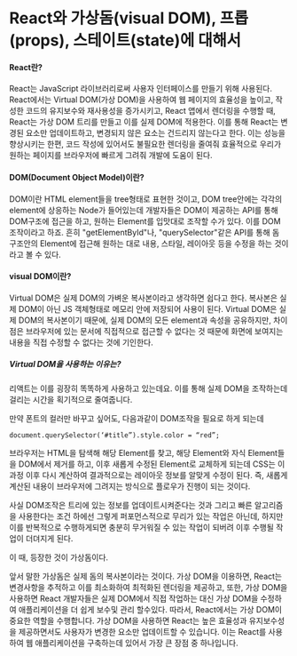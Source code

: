 # React와 가상돔(visual DOM), 프롭(props), 스테이트(state)에 대해서

#### React란?
React는 JavaScript 라이브러리로써 사용자 인터페이스를 만들기 위해 사용된다.
React에서는 Virtual DOM(가상 DOM)을 사용하여 웹 페이지의 효율성을 높이고,
작성한 코드의 유지보수와 재사용성을 증가시키고, React 앱에서 렌더링을 수행할 때, React는 가상 DOM 트리를 만들고 이를 실제 DOM에 적용한다.
이를 통해 React는 변경된 요소만 업데이트하고, 변경되지 않은 요소는 건드리지 않는다고 한다.
이는 성능을 향상시키는 한편, 코드 작성에 있어서도 불필요한 렌더링을 줄여줘 효율적으로 우리가 원하는 페이지를 브라우저에 빠르게 그려줘 개발에 도움이 된다.


#### DOM(Document Object Model)이란?
DOM이란 HTML element들을 tree형태로 표현한 것이고, DOM tree안에는 각각의 element에 상응하는 Node가 들어있는데 개발자들은 DOM이 제공하는 API를 통해 DOM구조에 접근을 하고, 원하는 Element를 입맛대로 조작할 수가 있다.
이를 DOM 조작이라고 하죠. 흔히 "getElementById"나, "querySelector"같은 API를 통해 돔 구조안의 Element에 접근해 원하는 대로 내용, 스타일, 레이아웃 등을 수정을 하는 것이라고 볼 수 있다.

#### visual DOM이란?
Virtual DOM은 실제 DOM의 가벼운 복사본이라고 생각하면 쉽다고 한다.
복사본은 실제 DOM이 아닌 JS 객체형태로 메모리 안에 저장되어 사용이 된다.
Virtual DOM은 실제 DOM의 복사본이기 때문에, 실제 DOM의 모든 element과 속성을 공유하지만,
차이점은 브라우저에 있는 문서에 직접적으로 접근할 수 없다는 것 때문에 화면에 보여지는 내용을 직접 수정할 수 없다는 것에 기인한다.

##### Virtual DOM을 사용하는 이유는?
리액트는 이를 굉장히 똑똑하게 사용하고 있는데요. 이를 통해 실제 DOM을 조작하는데 걸리는 시간을 획기적으로 줄여줍니다.

만약 폰트의 컬러만 바꾸고 싶어도, 다음과같이 DOM조작을 필요로 하게 되는데
```
document.querySelector(‘#title”).style.color = “red”;
```
브라우저는 HTML을 탐색해 해당 Element를 찾고, 해당 Element와 자식 Element들을 DOM에서 제거를 하고,
이후 새롭게 수정된 Element로 교체하게 되는데 CSS는 이 과정 이후 다시 계산하여 결과적으로는 레이아웃 정보를 알맞게 수정이 된다.
즉, 새롭게 계산된 내용이 브라우저에 그려지는 방식으로 플로우가 진행이 되는 것이다.

사실 DOM조작은 트리에 있는 정보를 업데이트시켜준다는 것과 그리고 빠른 알고리즘을 사용한다는 조건 하에선 그렇게 퍼포먼스적으로 무리가 있는 작업은 아닌데,
하지만 이를 반복적으로 수행하게되면 충분히 무거워질 수 있는 작업이 되버려 이후 수행될 작업이 더뎌지게 된다.

이 때, 등장한 것이 가상돔이다.

앞서 말한 가상돔은 실제 돔의 복사본이라는 것이다.
가상 DOM을 이용하면, React는 변경사항을 추적하고 이를 최소화하여 최적화된 렌더링을 제공하고,
또한, 가상 DOM을 사용하면 React 개발자들은 실제 DOM에서 직접 작업하는 대신 가상 DOM을 수정하여 애플리케이션을 더 쉽게 보수및 관리 할수있다.
따라서, React에서는 가상 DOM이 중요한 역할을 수행합니다.
가상 DOM을 사용하면 React는 높은 효율성과 유지보수성을 제공하면서도 사용자가 변경한 요소만 업데이트할 수 있습니다.
이는 React를 사용하여 웹 애플리케이션을 구축하는데 있어서 가장 큰 장점 중 하나입니다.

<!-- 이해를 돕는 사진 삽입 -->

